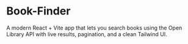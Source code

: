 # Book-Finder
A modern React + Vite app that lets you search books using the Open Library API with live results, pagination, and a clean Tailwind UI.
